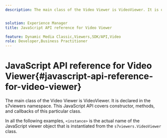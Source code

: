 ```yaml
---
description: The main class of the Video Viewer is VideoViewer. It is declared in the s7viewers namespace. This JavaScript API covers constructor, methods, and callbacks of this particular class.


solution: Experience Manager
title: JavaScript API reference for Video Viewer

feature: Dynamic Media Classic,Viewers,SDK/API,Video
role: Developer,Business Practitioner
---
```


# JavaScript API reference for Video Viewer{#javascript-api-reference-for-video-viewer}

The main class of the Video Viewer is VideoViewer. It is declared in the s7viewers namespace. This JavaScript API covers constructor, methods, and callbacks of this particular class.

In all the following examples, `<instance>` is the actual name of the JavaScript viewer object that is instantiated from the `s7viewers.VideoViewer` class. 
